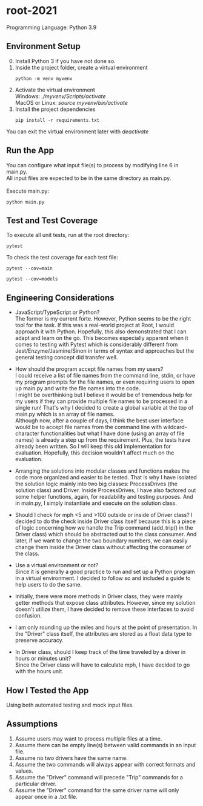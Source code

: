 # root-2021

Programming Language: Python 3.9

## Environment Setup

0. Install Python 3 if you have not done so.
1. Inside the project folder, create a virtual environment
   ```
   python -m venv myvenv
   ```
2. Activate the virtual environment<br/>
   Windows: _./myvenv/Scripts/activate_<br/>
   MacOS or Linux: _source myvenv/bin/activate_
3. Install the project dependencies
   ```
   pip install -r requirements.txt
   ```

You can exit the virtual environment later with _deactivate_

## Run the App

You can configure what input file(s) to process by modifying line 6 in main.py. <br/>
All input files are expected to be in the same directory as main.py.<br/>
<br/>Execute main.py:

```
python main.py
```

## Test and Test Coverage

To execute all unit tests, run at the root directory:

```
pytest
```

To check the test coverage for each test file:

```
pytest --cov=main
```

```
pytest --cov=models
```

## Engineering Considerations

- JavaScript/TypeScript or Python?<br/>
  The former is my current forte. However, Python seems to be the right tool for the task. If this was a real-world project at Root, I would approach it with Python. Hopefully, this also demonstrated that I can adapt and learn on the go.
  This becomes especially apparent when it comes to testing with Pytest which is considerably different from Jest/Enzyme/Jasmine/Sinon in terms of syntax and approaches but the general testing concept did transfer well.

- How should the program accept file names from my users?<br/>
  I could receive a list of file names from the command line, stdin, or have my program prompts for the file names, or even requiring users to open up main.py and write the file names into the code. <br/>I might be overthinking but I believe it would be of tremendous help for my users if they can provide multiple file names to be processed in a single run! That's why I decided to create a global variable at the top of main.py which is an array of file names.<br/>
  Although now, after a couple of days, I think the best user interface would be to accept file names from the command line with wildcard-character functionalities but what I have done (using an array of file names) is already a step up from the requirement. Plus, the tests have already been written. So I will keep this old implementation for evaluation. Hopefully, this decision wouldn't affect much on the evaluation.

- Arranging the solutions into modular classes and functions makes the code more organized and easier to be tested. That is why I have isolated the solution logic mainly into two big classes: ProcessDrives (the solution class) and Driver.
  Inside ProcessDrives, I have also factored out some helper functions, again, for readability and testing purposes.
  And in main.py, I simply instantiate and execute on the solution class.

- Should I check for mph <5 and >100 outside or inside of Driver class?
  I decided to do the check inside Driver class itself because this is a piece of logic concerning how we handle the Trip command (add_trip() in the Driver class) which should be abstracted out to the class consumer. And later, if we want to change the two boundary numbers, we can easily change them inside the Driver class without affecting the consumer of the class.

- Use a virtual environment or not?<br/>
  Since it is generally a good practice to run and set up a Python program in a virtual environment. I decided to follow so and included a guide to help users to do the same.

- Initially, there were more methods in Driver class, they were mainly getter methods that expose class attributes. However, since my solution doesn't utilize them, I have decided to remove these interfaces to avoid confusion.

- I am only rounding up the miles and hours at the point of presentation. In the "Driver" class itself, the attributes are stored as a float data type to preserve accuracy.

- In Driver class, should I keep track of the time traveled by a driver in hours or minutes unit?<br/>
  Since the Driver class will have to calculate mph, I have decided to go with the hours unit.

## How I Tested the App

Using both automated testing and mock input files.

## Assumptions

1. Assume users may want to process multiple files at a time.
2. Assume there can be empty line(s) between valid commands in an input file.
3. Assume no two drivers have the same name.
4. Assume the two commands will always appear with correct formats and values.
5. Assume the "Driver" command will precede "Trip" commands for a particular driver.
6. Assume the "Driver" command for the same driver name will only appear once in a .txt file.
